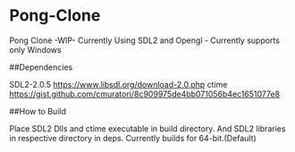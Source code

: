 # Pong-Clone
Pong Clone -WIP-  Currently Using SDL2 and Opengl - Currently supports only Windows

##Dependencies

SDL2-2.0.5 https://www.libsdl.org/download-2.0.php
ctime https://gist.github.com/cmuratori/8c909975de4bb071056b4ec1651077e8

##How to Build 

Place SDL2 Dlls and ctime executable in build directory.
And SDL2 libraries in respective directory in deps.
Currently builds for 64-bit.(Default)  